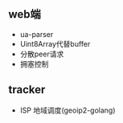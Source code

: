 ## web端
- ua-parser
- Uint8Array代替buffer
- 分散peer请求
- 拥塞控制

## tracker
- ISP 地域调度(geoip2-golang)



